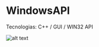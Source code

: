 ﻿# WindowsAPI
Tecnologias: C++ / GUI / WIN32 API



![alt text](https://uploaddeimagens.com.br/images/001/201/716/original/WIN32.png?1512590970)
